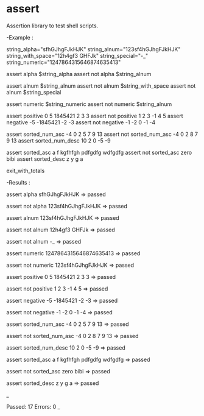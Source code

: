 # assert

Assertion library to test shell scripts.

-Example : 

string_alpha="sfhGJhgFJkHJK"
string_alnum="123sf4hGJhgFJkHJK"
string_with_space="12h4gf3 GHFJk"
string_special="-_"
string_numeric="1247864315646874635413"

assert alpha $string_alpha
assert not alpha $string_alnum

assert alnum $string_alnum
assert not alnum $string_with_space
assert not alnum $string_special

assert numeric $string_numeric
assert not numeric $string_alnum

assert positive 0 5 1845421 2 3 3
assert not positive 1 2 3 -1 4 5
assert negative -5 -1845421 -2 -3
assert not negative -1 -2 0 -1 -4

assert sorted_num_asc -4 0 2 5 7 9 13
assert not sorted_num_asc -4 0 2 8 7 9 13
assert sorted_num_desc 10 2 0 -5 -9

assert sorted_asc a f kgfhfgh pdfgdfg wdfgdfg
assert not sorted_asc zero bibi
assert sorted_desc z y g a

exit_with_totals


-Results : 

assert alpha sfhGJhgFJkHJK
  => passed

assert not alpha 123sf4hGJhgFJkHJK
  => passed

assert alnum 123sf4hGJhgFJkHJK
  => passed

assert not alnum 12h4gf3 GHFJk
  => passed

assert not alnum -_
  => passed

assert numeric 1247864315646874635413
  => passed

assert not numeric 123sf4hGJhgFJkHJK
  => passed

assert positive 0 5 1845421 2 3 3
  => passed

assert not positive 1 2 3 -1 4 5
  => passed

assert negative -5 -1845421 -2 -3
  => passed

assert not negative -1 -2 0 -1 -4
  => passed

assert sorted_num_asc -4 0 2 5 7 9 13
  => passed

assert not sorted_num_asc -4 0 2 8 7 9 13
  => passed

assert sorted_num_desc 10 2 0 -5 -9
  => passed

assert sorted_asc a f kgfhfgh pdfgdfg wdfgdfg
  => passed

assert not sorted_asc zero bibi
  => passed

assert sorted_desc z y g a
  => passed

 _

  Passed: 17
  Errors: 0
 _

